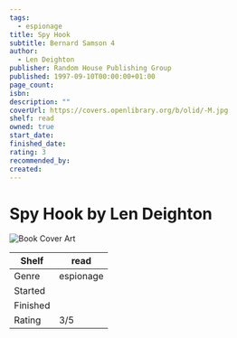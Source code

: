 ```yaml
---
tags:
  - espionage
title: Spy Hook
subtitle: Bernard Samson 4
author:
  - Len Deighton
publisher: Random House Publishing Group
published: 1997-09-10T00:00:00+01:00
page_count: 
isbn: 
description: ""
coverUrl: https://covers.openlibrary.org/b/olid/-M.jpg
shelf: read
owned: true
start_date: 
finished_date: 
rating: 3
recommended_by: 
created: 
---
```


# Spy Hook by Len Deighton

![Book Cover Art](https://covers.openlibrary.org/b/olid/-M.jpg)

| Shelf | read |
| --- | --- |
| Genre | espionage |
| Started |  |
| Finished |  |
| Rating | 3/5 |

